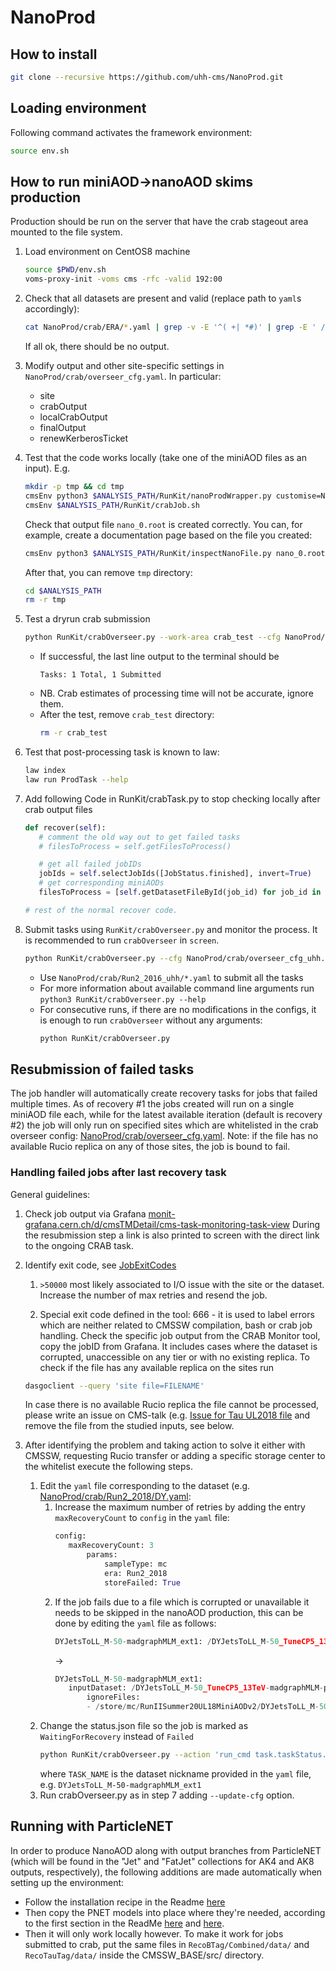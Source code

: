 # NanoProd

## How to install
```sh
git clone --recursive https://github.com/uhh-cms/NanoProd.git
```

## Loading environment
Following command activates the framework environment:
```sh
source env.sh
```
## How to run miniAOD->nanoAOD skims production

Production should be run on the server that have the crab stageout area mounted to the file system.

1. Load environment on CentOS8 machine
   ```sh
   source $PWD/env.sh
   voms-proxy-init -voms cms -rfc -valid 192:00
   ```

1. Check that all datasets are present and valid (replace path to `yaml`s accordingly):
   ```sh
   cat NanoProd/crab/ERA/*.yaml | grep -v -E '^( +| *#)' | grep -E ' /' | sed -E 's/.*: (.*)/\1/' | xargs python RunKit/checkDatasetExistance.py
   ```
   If all ok, there should be no output.
1. Modify output and other site-specific settings in `NanoProd/crab/overseer_cfg.yaml`. In particular:
   - site
   - crabOutput
   - localCrabOutput
   - finalOutput
   - renewKerberosTicket

1. Test that the code works locally (take one of the miniAOD files as an input). E.g.
   ```sh
   mkdir -p tmp && cd tmp
   cmsEnv python3 $ANALYSIS_PATH/RunKit/nanoProdWrapper.py customise=NanoProd/NanoProd/customize.customize skimCfg=$ANALYSIS_PATH/NanoProd/config/skim_uhh.yaml maxEvents=100 sampleType=mc storeFailed=True era=Run2_2018 inputFiles=file:/eos/cms/store/group/phys_tau/kandroso/miniAOD_UL18/TTToSemiLeptonic.root writePSet=True skimSetup=skim skimSetupFailed=skim_failed createTar=False
   cmsEnv $ANALYSIS_PATH/RunKit/crabJob.sh
   ```
   Check that output file `nano_0.root` is created correctly.
   You can, for example, create a documentation page based on the file you created:
   ```sh
   cmsEnv python3 $ANALYSIS_PATH/RunKit/inspectNanoFile.py nano_0.root -d content.html -s size.html
   ```
   After that, you can remove `tmp` directory:
   ```sh
   cd $ANALYSIS_PATH
   rm -r tmp
   ```

1. Test a dryrun crab submission
   ```sh
   python RunKit/crabOverseer.py --work-area crab_test --cfg NanoProd/crab/overseer_cfg_uhh.yaml --no-loop NanoProd/crab/crab_test.yaml
   ```
   - If successful, the last line output to the terminal should be
     ```
     Tasks: 1 Total, 1 Submitted
     ```
   - NB. Crab estimates of processing time will not be accurate, ignore them.
   - After the test, remove `crab_test` directory:
     ```sh
     rm -r crab_test
     ```

1. Test that post-processing task is known to law:
   ```sh
   law index
   law run ProdTask --help
   ```

1. Add following Code in RunKit/crabTask.py to stop checking locally after crab output files
   ```py
   def recover(self):
      # comment the old way out to get failed tasks
      # filesToProcess = self.getFilesToProcess()

      # get all failed jobIDs
      jobIds = self.selectJobIds([JobStatus.finished], invert=True)
      # get corresponding miniAODs
      filesToProcess = [self.getDatasetFileById(job_id) for job_id in jobIds]

   # rest of the normal recover code.
   ```
   
1. Submit tasks using `RunKit/crabOverseer.py` and monitor the process.
   It is recommended to run `crabOverseer` in `screen`.
   ```sh
   python RunKit/crabOverseer.py --cfg NanoProd/crab/overseer_cfg_uhh.yaml NanoProd/crab/Run2_2016_uhh/FILE1.yaml NanoProd/crab/Run2_2016_uhh/FILE2.yaml ...
   ```
   - Use `NanoProd/crab/Run2_2016_uhh/*.yaml` to submit all the tasks
   - For more information about available command line arguments run `python3 RunKit/crabOverseer.py --help`
   - For consecutive runs, if there are no modifications in the configs, it is enough to run `crabOverseer` without any arguments:
     ```sh
     python RunKit/crabOverseer.py
     ```

## Resubmission of failed tasks

The job handler will automatically create recovery tasks for jobs that failed multiple times.
As of recovery #1 the jobs created will run on a single miniAOD file each, while for the latest available iteration (default is recovery #2) the job will only run on specified sites which are whitelisted in the crab overseer config: [NanoProd/crab/overseer_cfg.yaml](https://github.com/cms-tau-pog/NanoProd/blob/main/NanoProd/crab/overseer_cfg.yaml).
Note: if the file has no available Rucio replica on any of those sites, the job is bound to fail.

### Handling failed jobs after last recovery task

General guidelines:

1. Check job output via Grafana [monit-grafana.cern.ch/d/cmsTMDetail/cms-task-monitoring-task-view](https://monit-grafana.cern.ch/d/15468761344/personal-tasks-monitoring-globalview?from=now-90d&to=now&orgId=11&var-user=All&var-site=All&var-current_url=%2Fd%2FcmsTMDetail%2Fcms_task_monitoring&var-task=All)
   During the resubmission step a link is also printed to screen with the direct link to the ongoing CRAB task.

1. Identify exit code, see [JobExitCodes](https://twiki.cern.ch/twiki/bin/view/CMSPublic/JobExitCodes)
   1. `>50000` most likely associated to I/O issue with the site or the dataset. Increase the number of max retries and resend the job.

   1. Special exit code defined in the tool: 666 - it is used to label errors which are neither related to CMSSW compilation, bash or crab job handling. Check the specific job output from the CRAB Monitor tool, copy the jobID from Grafana.
   It includes cases where the dataset is corrupted, unaccessible on any tier or with no existing replica.
   To check if the file has any available replica on the sites run
   ```sh
   dasgoclient --query 'site file=FILENAME'
   ```
   In case there is no available Rucio replica the file cannot be processed, please write an issue on CMS-talk (e.g. [Issue for Tau UL2018 file](https://cms-talk.web.cern.ch/t/cant-access-one-file-from-tau-run2018d-ul2018-miniaodv2-v1-miniaod/14522/2) and remove the file from the studied inputs, see below.

1. After identifying the problem and taking action to solve it either with CMSSW, requesting Rucio transfer or adding a specific storage center to the whitelist execute the following steps.
   1. Edit the `yaml` file corresponding to the dataset (e.g. [NanoProd/crab/Run2_2018/DY.yaml](https://github.com/cms-tau-pog/NanoProd/blob/main/NanoProd/crab/Run2_2018/DY.yaml):
      1. Increase the maximum number of retries by adding the entry `maxRecoveryCount` to `config` in the `yaml` file:
      	 ```python
		 config:
		 	maxRecoveryCount: 3
				params:
					sampleType: mc
					era: Run2_2018
					storeFailed: True
      	 ```
      1. If the job fails due to a file which is corrupted or unavailable it needs to be skipped in the nanoAOD production, this can be done by editing the `yaml` file as follows:
      	 ```python
      	 DYJetsToLL_M-50-madgraphMLM_ext1: /DYJetsToLL_M-50_TuneCP5_13TeV-madgraphMLM-pythia8/RunIISummer20UL18MiniAODv2-106X_upgrade2018_realistic_v16_L1v1_ext1-v1/MINIAODSIM
      	 ```
      	 ->
      	 ```python
      	 DYJetsToLL_M-50-madgraphMLM_ext1:
		 	inputDataset: /DYJetsToLL_M-50_TuneCP5_13TeV-madgraphMLM-pythia8/RunIISummer20UL18MiniAODv2-106X_upgrade2018_realistic_v16_L1v1_ext1-v1/MINIAODSIM
				ignoreFiles:
				- /store/mc/RunIISummer20UL18MiniAODv2/DYJetsToLL_M-50_TuneCP5_13TeV-madgraphMLM-pythia8/MINIAODSIM/106X_upgrade2018_realistic_v16_L1v1_ext1-v1/40000/1D821371-03FD-B148-9E83-119185898E4F.root
      	 ```
   1. Change the status.json file so the job is marked as `WaitingForRecovery` instead of `Failed`
      ```sh
      python RunKit/crabOverseer.py --action 'run_cmd task.taskStatus.status = Status.WaitingForRecovery' --select 'task.name == TASK_NAME'
      ```
      where `TASK_NAME` is the dataset nickname provided in the `yaml` file, e.g. `DYJetsToLL_M-50-madgraphMLM_ext1`
   1. Run crabOverseer.py as in step 7 adding `--update-cfg` option.


## Running with ParticleNET

In order to produce NanoAOD along with output branches from ParticleNET (which will be found in the "Jet" and "FatJet" collections for AK4 and AK8 outputs, respectively), the following additions are made automatically when setting up the environment:
* Follow the installation recipe in the Readme [here](https://gitlab.cern.ch/rgerosa/particlenetstudiesrun2/-/tree/master/)
* Then copy the PNET models into place where they're needed, according to the first section in the ReadMe [here](https://gitlab.cern.ch/rgerosa/particlenetstudiesrun2/-/tree/master/TrainingNtupleMakerAK4) and [here](https://gitlab.cern.ch/rgerosa/particlenetstudiesrun2/-/tree/master/TrainingNtupleMakerAK8).
* Then it will only work locally however. To make it work for jobs submitted to crab, put the same files in `RecoBTag/Combined/data/` and `RecoTauTag/data/` inside the CMSSW_BASE/src/ directory.


